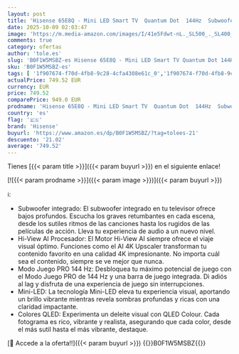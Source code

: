 ```yaml
---
layout: post
title: 'Hisense 65E8Q - Mini LED Smart TV  Quantum Dot  144Hz  Subwoofer Integrado  Dolby Vision IQ & Dolby Atmos  Full Array Local Dimming  Procesador Hi-View Engine'
date: 2025-10-09 02:03:47
image: 'https://m.media-amazon.com/images/I/41e5Fdwt-nL._SL500_._SL400_.jpg'
comments: true
category: ofertas
author: 'tole.es'
slug: 'B0F1W5MSBZ-es Hisense 65E8Q - Mini LED Smart TV Quantum Dot 144Hz...'
sku: 'B0F1W5MSBZ-es'
tags: [ '1f907674-f70d-4fb8-9c28-4cfa4308e61c_0','1f907674-f70d-4fb8-9c28-4cfa4308e61c_5301','749d7d8e-47fd-431e-8b51-348b70f767e2_0','749d7d8e-47fd-431e-8b51-348b70f767e2_6901','Arborist Merchandising Root','Bricolaje y herramientas','Custom Stores','Electrónica','Hisense','Self Service','Special Features Stores','TV, vídeo y home cinema','Televisores','Top Brands Tech Selection','Top Brands Tech TVs','hisense','smart','tv','🇪🇸', ]
actualPrice: 749.52 EUR
currency: EUR
price: 749.52
comparePrice: 949.0 EUR
prodname: 'Hisense 65E8Q - Mini LED Smart TV  Quantum Dot  144Hz  Subwoofer Integrado  Dolby Vision IQ & Dolby Atmos  Full Array Local Dimming  Procesador Hi-View Engine'
country: 'es'
flag: '🇪🇸'
brand: 'Hisense'
buyurl: 'https://www.amazon.es/dp/B0F1W5MSBZ/?tag=tolees-21'
descuento: '21.02'
average: '749.52'
---
```


Tienes [{{< param title >}}]({{< param buyurl >}}) en el siguiente enlace!

[![{{< param prodname >}}]({{< param image >}})]({{< param buyurl >}})

ℹ️:

- Subwoofer integrado: El subwoofer integrado en tu televisor ofrece bajos profundos. Escucha los graves retumbantes en cada escena, desde los sutiles ritmos de las canciones hasta los rugidos de las películas de acción. Lleva tu experiencia de audio a un nuevo nivel.
- Hi-View AI Procesador: El Motor Hi-View AI siempre ofrece el viaje visual óptimo. Funciones como el AI 4K Upscaler transforman tu contenido favorito en una calidad 4K impresionante. No importa cuál sea el contenido, siempre se ve mejor que nunca.
- Modo Juego PRO 144 Hz: Desbloquea tu máximo potencial de juego con el Modo Juego PRO de 144 Hz y una barra de juego integrada. Di adiós al lag y disfruta de una experiencia de juego sin interrupciones.
- Mini-LED: La tecnología Mini-LED eleva tu experiencia visual, aportando un brillo vibrante mientras revela sombras profundas y ricas con una claridad impactante.
- Colores QLED: Experimenta un deleite visual con QLED Colour. Cada fotograma es rico, vibrante y realista, asegurando que cada color, desde el más sutil hasta el más vibrante, destaque.

[🛒 Accede a la oferta!!]({{< param buyurl >}})
{{<world>}}B0F1W5MSBZ{{</world>}}
